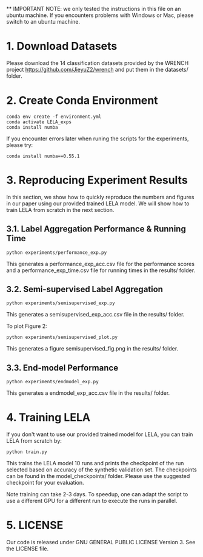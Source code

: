 ** IMPORTANT NOTE: we only tested the instructions in this file on an ubuntu machine. If you encounters problems with Windows or Mac, please switch to an ubuntu machine. 

# 1. Download Datasets
Please download the 14 classification datasets provided by the WRENCH project https://github.com/JieyuZ2/wrench and put them in the datasets/ folder.

# 2. Create Conda Environment
```
conda env create -f environment.yml
conda activate LELA_exps
conda install numba
```
If you encounter errors later when runing the scripts for the experiments, please try:
```
conda install numba==0.55.1
```


# 3. Reproducing Experiment Results
In this section, we show how to quickly reproduce the numbers and figures in our paper using our provided trained LELA model. We will show how to train LELA from scratch in the next section.

## 3.1. Label Aggregation Performance & Running Time
```
python experiments/performance_exp.py
```
This generates a performance_exp_acc.csv file for the performance scores and a performance_exp_time.csv file for running times in the results/ folder. 
## 3.2. Semi-supervised Label Aggregation
```
python experiments/semisupervised_exp.py
```
This generates a semisupervised_exp_acc.csv file in the results/ folder. 

To plot Figure 2:
```
python experiments/semisupervised_plot.py
```
This generates a figure semisupervised_fig.png in the results/ folder.
## 3.3. End-model Performance
```
python experiments/endmodel_exp.py
```
This generates a endmodel_exp_acc.csv file in the results/ folder. 

# 4. Training LELA
If you don't want to use our provided trained model for LELA, you can train LELA from scratch by:
```
python train.py
```
This trains the LELA model 10 runs and prints the checkpoint of the run selected based on accuracy of the synthetic validation set. The checkpoints can be found in the model_checkpoints/ folder.
Please use the suggested checkpoint for your evaluation.

Note training can take 2-3 days. To speedup, one can adapt the script to use a different GPU for a different run to execute the runs in parallel.

# 5. LICENSE
Our code is released under GNU GENERAL PUBLIC LICENSE Version 3. See the LICENSE file.
